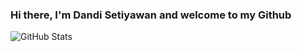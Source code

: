 ### Hi there, I'm Dandi Setiyawan and welcome to my Github

![GitHub Stats](https://github-readme-stats.vercel.app/api?username=WynstelleID&theme=radical)
